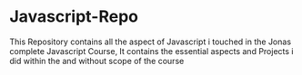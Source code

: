 # Javascript-Repo
This Repository contains all the aspect of Javascript i touched in the Jonas complete Javascript Course, It contains the essential aspects and Projects i did within the and without scope of the course
